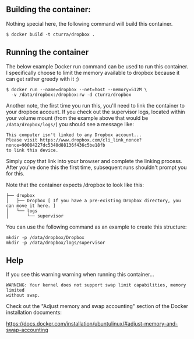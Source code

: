 Building the container:
---
Nothing special here, the following command will build this container.
```
$ docker build -t cturra/dropbox .
```

Running the container
---
The below example Docker run command can be used to run this container. I
specifically choose to limit the memory available to dropbox because it
can get rather greedy with it ;)
```
$ docker run --name=dropbox --net=host --memory=512M \
  -v /data/dropbox:/dropbox:rw -d cturra/dropbox
```

Another note, the first time you run this, you'll need to link the container
to your dropbox account. If you check out the supervisor logs, located within
your volume mount (from the example above that would be `/data/dropbox/logs/`)
you should see a message like:
```
This computer isn't linked to any Dropbox account...
Please visit https://www.dropbox.com/cli_link_nonce?nonce=90084227dc5340d88136f436c5be18fb
to link this device.
```

Simply copy that link into your browser and complete the linking process. After
you've done this the first time, subsequent runs shouldn't prompt you for this.

Note that the container expects /dropbox to look like this:

```
├── dropbox
│   ├── Dropbox [ If you have a pre-existing Dropbox directory, you can move it here. ]
│   └── logs
│       └── supervisor
```

You can use the following command as an example to create this structure:

```
mkdir -p /data/dropbox/Dropbox
mkdir -p /data/dropbox/logs/supervisor
```

Help
---
If you see this warning warning when running this container...
```
WARNING: Your kernel does not support swap limit capabilities, memory limited
without swap.
```

Check out the "Adjust memory and swap accounting" section of the Docker
installation documents:

 https://docs.docker.com/installation/ubuntulinux/#adjust-memory-and-swap-accounting
